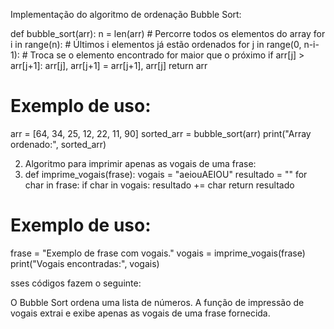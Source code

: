  Implementação do algoritmo de ordenação Bubble Sort:

def bubble_sort(arr):
    n = len(arr)
    # Percorre todos os elementos do array
    for i in range(n):
        # Últimos i elementos já estão ordenados
        for j in range(0, n-i-1):
            # Troca se o elemento encontrado for maior que o próximo
            if arr[j] > arr[j+1]:
                arr[j], arr[j+1] = arr[j+1], arr[j]
    return arr

# Exemplo de uso:
arr = [64, 34, 25, 12, 22, 11, 90]
sorted_arr = bubble_sort(arr)
print("Array ordenado:", sorted_arr)

2. Algoritmo para imprimir apenas as vogais de uma frase:
3. def imprime_vogais(frase):
    vogais = "aeiouAEIOU"
    resultado = ""
    for char in frase:
        if char in vogais:
            resultado += char
    return resultado

# Exemplo de uso:
frase = "Exemplo de frase com vogais."
vogais = imprime_vogais(frase)
print("Vogais encontradas:", vogais)

sses códigos fazem o seguinte:

O Bubble Sort ordena uma lista de números.
A função de impressão de vogais extrai e exibe apenas as vogais de uma frase fornecida.
